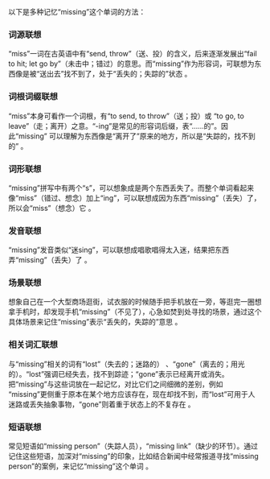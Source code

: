 以下是多种记忆“missing”这个单词的方法：

### 词源联想
“miss”一词在古英语中有“send, throw”（送、投）的含义，后来逐渐发展出“fail to hit; let go by”（未击中；错过）的意思。而“missing”作为形容词，可联想为东西像是被“送出去”找不到了，处于“丢失的；失踪的”状态 。

### 词根词缀联想
“miss”本身可看作一个词根，有“to send, to throw”（送；投）或 “to go, to leave”（走；离开）之意。“-ing”是常见的形容词后缀，表“……的”。因此“missing” 可以理解为东西像是“离开了”原来的地方，所以是“失踪的，找不到的” 。

### 词形联想
“missing”拼写中有两个“s”，可以想象成是两个东西丢失了。而整个单词看起来像“miss”（错过、想念）加上“ing”，可以联想成因为东西“missing”（丢失）了，所以会“miss”（想念）它 。

### 发音联想
“missing”发音类似“迷sing”，可以联想成唱歌唱得太入迷，结果把东西弄“missing”（丢失）了 。

### 场景联想
想象自己在一个大型商场逛街，试衣服的时候随手把手机放在一旁，等逛完一圈想拿手机时，却发现手机“missing”（不见了），心急如焚到处寻找的场景，通过这个具体场景来记住“missing”表示“丢失的，失踪的”意思 。

### 相关词汇联想
与“missing”相关的词有“lost”（失去的；迷路的） 、“gone”（离去的；用光的）。“lost”强调已经失去，找不到踪迹；“gone”表示已经离开或消失。把“missing”与这些词放在一起记忆，对比它们之间细微的差别，例如 “missing”更侧重于原本在某个地方应该存在，现在却找不到，而“lost”可用于人迷路或丢失抽象事物，“gone”则着重于状态上的不复存在 。

### 短语联想
常见短语如“missing person”（失踪人员），“missing link”（缺少的环节）。通过记住这些短语，加深对“missing”的印象，比如结合新闻中经常报道寻找“missing person”的案例，来记忆“missing”这个单词 。 